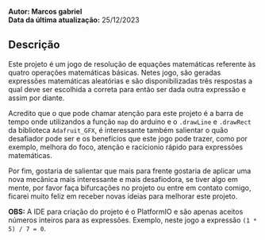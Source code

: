 **Autor: Marcos gabriel** <br>
**Data da última atualização:** 25/12/2023

## Descrição
Este projeto é um jogo de resolução de equações matemáticas referente às quatro operações matemáticas básicas. Netes jogo, são geradas expressões matemáticas aleatórias e são disponibilizadas três respostas a qual deve ser escolhida a correta para então ser dada outra expressão e assim por diante.

Acredito que o que pode chamar atenção para este projeto é a barra de tempo onde utilizandos a função `map` do arduino e o `.drawLine` e `.drawRect` da biblioteca `Adafruit_GFX`, é interessante também salientar o quão desafiador pode ser e os benefícios que este jogo pode trazer, como por exemplo, melhora do foco, atenção e racícionio rápido para expressões matemáticas.

Por fim, gostaria de salientar que mais para frente gostaria de aplicar uma nova mecânica mais interessante e mais desafiodora, se tiver algo em mente, por favor faça bifurcações no projeto ou entre em contato comigo, ficarei muito feliz em receber novas ideias para melhorar este projeto.

**OBS:** A IDE para criação do projeto é o PlatformIO e são apenas aceitos números inteiros para as expressões. Exemplo, neste jogo a expressão `(1 * 5) / 7 = 0`.